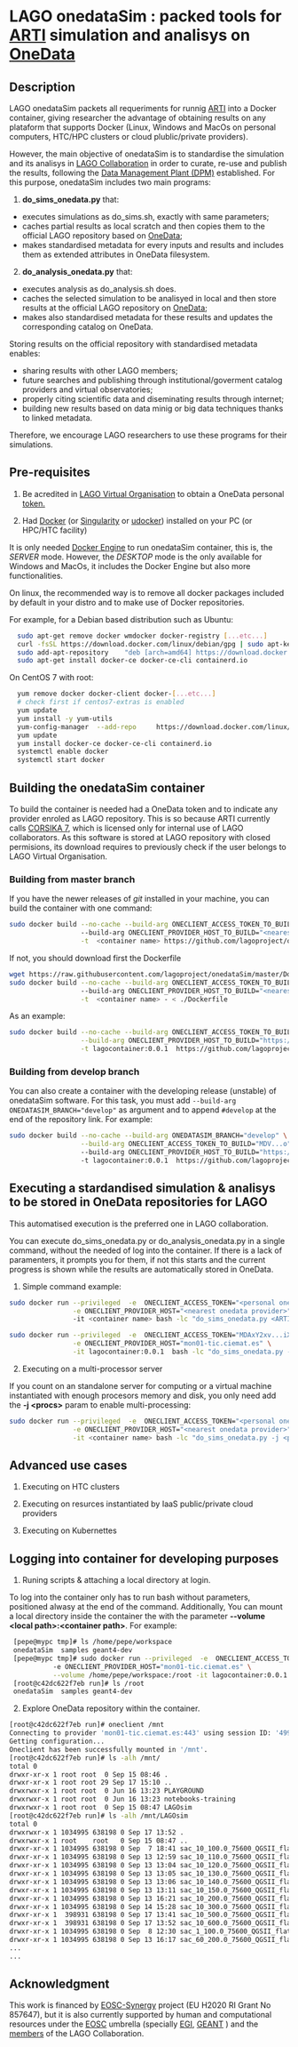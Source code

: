 # LAGO onedataSim : packed tools for [ARTI](https://github.com/lagoproject/arti) simulation and analisys on [OneData](https://github.com/onedata)

## Description

LAGO onedataSim packets all requeriments for runnig [ARTI](https://github.com/lagoproject/arti) into a Docker container, giving researcher the advantage of obtaining results on any plataform that supports Docker (Linux, Windows and MacOs on personal computers, HTC/HPC clusters or cloud plublic/private providers).

However, the main objective of onedataSim is to standardise the simulation and its analisys in [LAGO Collaboration](http://lagoproject.net) in order to curate, re-use and publish the results, following the [Data Management Plant (DPM)](https://github.com/lagoproject/arti) established. For this purpose, onedataSim includes two main programs:

1. **do_sims_onedata.py** that:
  - executes simulations as do_sims.sh, exactly with same parameters;
  - caches partial results as local scratch and then copies them to the official LAGO repository based on [OneData](https://github.com/onedata);
  - makes standardised metadata for every inputs and results and includes them as extended attributes in OneData filesystem. 
2. **do_analysis_onedata.py** that:
  - executes analysis as do_analysis.sh does.
  - caches the selected simulation to be analisyed in local and then store results at the official LAGO repository on [OneData](https://github.com/onedata);
  - makes also standardised metadata for these results and updates the corresponding catalog on OneData.

Storing results on the official repository with standardised metadata enables:
  - sharing results with other LAGO members; 
  - future searches and publishing through institutional/goverment catalog providers and virtual observatories; 
  - properly citing scientific data and diseminating results through internet; 
  - building new results based on data minig or big data techniques thanks to linked metadata.

Therefore, we encourage LAGO researchers to use these programs for their simulations. 

## Pre-requisites

1. Be acredited in [LAGO Virtual Organisation](https://lagoproject.github.io/DMP/docs/howtos/how_to_join_LAGO_VO/) to obtain a OneData personal [token.](https://lagoproject.github.io/DMP/docs/howtos/how_to_login_into_OneData/) 

2. Had [Docker](https://www.docker.com/) (or [Singularity](https://singularity.lbl.gov/) or [udocker](https://pypi.org/project/udocker/)) installed on your PC (or HPC/HTC facility) 

It is only needed [Docker Engine](https://docs.docker.com/engine/install/) to run onedataSim container, this is, the *SERVER* mode. However, the *DESKTOP* mode is the only available for Windows and MacOs, it includes the Docker Engine but also more functionalities.  

On linux, the recommended way is to remove all docker packages included by default in your distro and to make use of Docker repositories.

For example, for a Debian based distribution such as Ubuntu:
```sh
  sudo apt-get remove docker wmdocker docker-registry [...etc...]
  curl -fsSL https://download.docker.com/linux/debian/gpg | sudo apt-key add -
  sudo add-apt-repository    "deb [arch=amd64] https://download.docker.com/linux/debian"
  sudo apt-get install docker-ce docker-ce-cli containerd.io
```

On CentOS 7 with root:

```sh 
  yum remove docker docker-client docker-[...etc...] 
  # check first if centos7-extras is enabled
  yum update
  yum install -y yum-utils 
  yum-config-manager  --add-repo     https://download.docker.com/linux/centos/docker-ce.repo
  yum update
  yum install docker-ce docker-ce-cli containerd.io
  systemctl enable docker
  systemctl start docker
```



## Building the onedataSim container

To build the container is needed had a OneData token and to indicate any provider enroled as LAGO repository. This is so because ARTI currently calls [CORSIKA 7](https://www.ikp.kit.edu/corsika/79.php), which is licensed only for internal use of LAGO collaborators. As this software is stored at LAGO repository with closed permisions, its download requires to previously check if the user belongs to LAGO Virtual Organisation. 

### Building from **master** branch

If you have the newer releases of *git* installed in your machine, you can build the container with one command:  

```sh
sudo docker build --no-cache --build-arg ONECLIENT_ACCESS_TOKEN_TO_BUILD="<personal OneData token>" \ 
                  --build-arg ONECLIENT_PROVIDER_HOST_TO_BUILD="<nearest OneData provider>" \
                  -t  <container name> https://github.com/lagoproject/onedataSim.git
```

If not, you should download first the Dockerfile

```sh
wget https://raw.githubusercontent.com/lagoproject/onedataSim/master/Dockerfile
sudo docker build --no-cache --build-arg ONECLIENT_ACCESS_TOKEN_TO_BUILD="<personal OneData token>" \ 
                  --build-arg ONECLIENT_PROVIDER_HOST_TO_BUILD="<nearest OneData provider>" \
                  -t  <container name> - < ./Dockerfile
```

As an example:

```sh
sudo docker build --no-cache --build-arg ONECLIENT_ACCESS_TOKEN_TO_BUILD="MDAxY2xv...iXm8jowGgo" \
                  --build-arg ONECLIENT_PROVIDER_HOST_TO_BUILD="https://mon01-tic.ciemat.es" \
                  -t lagocontainer:0.0.1  https://github.com/lagoproject/onedataSim.git
```

### Building from **develop** branch

You can also create a container with the developing release (unstable) of onedataSim software. For this task,
you must add ``--build-arg ONEDATASIM_BRANCH="develop"`` as argument and to append ``#develop`` at the end of 
the repository link. For example:

```sh
sudo docker build --no-cache --build-arg ONEDATASIM_BRANCH="develop" \
                  --build-arg ONECLIENT_ACCESS_TOKEN_TO_BUILD="MDV...o" \ 
                  --build-arg ONECLIENT_PROVIDER_HOST_TO_BUILD="https://mon01-tic.ciemat.es" \ 
                  -t lagocontainer:0.0.1  https://github.com/lagoproject/onedataSim.git#develop
```



## Executing a stardandised simulation & analisys to be stored in OneData repositories for LAGO

This automatised execution is the preferred one in LAGO collaboration.

You can execute do_sims_onedata.py or do_analysis_onedata.py in a single command, without the needed of log into the container. If there is a lack of paramenters, it prompts you for them, if not this starts and the current progress is shown while the results are automatically stored in OneData. 

1. Simple command example:

```sh
sudo docker run --privileged  -e  ONECLIENT_ACCESS_TOKEN="<personal onedata token>" \
                -e ONECLIENT_PROVIDER_HOST="<nearest onedata provider>" \ 
                -it <container name> bash -lc "do_sims_onedata.py <ARTI do_* params>"
```

```sh
sudo docker run --privileged  -e  ONECLIENT_ACCESS_TOKEN="MDAxY2xv...iXm8jowGgo" \
                -e ONECLIENT_PROVIDER_HOST="mon01-tic.ciemat.es" \
                -it lagocontainer:0.0.1  bash -lc "do_sims_onedata.py -t 10 -u 0000-0001-6497-753X -s sac -k 2.0e2 -h QGSII"
```

2. Executing on a multi-processor server

If you count on an standalone server for computing or a virtual machine instantiated with enough procesors memory and disk, you only need add the **-j \<procs\>** param to enable multi-processing:

```sh
sudo docker run --privileged  -e  ONECLIENT_ACCESS_TOKEN="<personal onedata token>" \
                -e ONECLIENT_PROVIDER_HOST="<nearest onedata provider>" \
                -it <container name> bash -lc "do_sims_onedata.py -j <procs> <other ARTI do_* params>"
```


## Advanced use cases

1. Executing on HTC clusters

2. Executing on resurces instantiated by IaaS public/private cloud providers

3. Executing on Kubernettes


## Logging into container for developing purposes

1. Runing scripts & attaching a local directory at login.

To log into the container only has to run bash without parameters, positioned alwasy at the end of the command. Additionally, You can mount a local directory inside the container the with the parameter **--volume \<local path\>:\<container path\>**. For example:

```sh
 [pepe@mypc tmp]# ls /home/pepe/workspace
 onedataSim  samples geant4-dev
 [pepe@mypc tmp]# sudo docker run --privileged  -e  ONECLIENT_ACCESS_TOKEN="MDAxY2xv...iXm8jowGgo" \ 
           -e ONECLIENT_PROVIDER_HOST="mon01-tic.ciemat.es" \
           --volume /home/pepe/workspace:/root -it lagocontainer:0.0.1  bash
 [root@c42dc622f7eb run]# ls /root
 onedataSim  samples geant4-dev
```

2. Explore OneData repository within the container.

```sh
[root@c42dc622f7eb run]# oneclient /mnt
Connecting to provider 'mon01-tic.ciemat.es:443' using session ID: '4998286443844254461'...
Getting configuration...
Oneclient has been successfully mounted in '/mnt'.
[root@c42dc622f7eb run]# ls -alh /mnt/
total 0
drwxr-xr-x 1 root root  0 Sep 15 08:46 .
drwxr-xr-x 1 root root 29 Sep 17 15:10 ..
drwxrwxr-x 1 root root  0 Jun 16 13:23 PLAYGROUND
drwxrwxr-x 1 root root  0 Jun 16 13:23 notebooks-training
drwxrwxr-x 1 root root  0 Sep 15 08:47 LAGOsim
[root@c42dc622f7eb run]# ls -alh /mnt/LAGOsim
total 0
drwxrwxr-x 1 1034995 638198 0 Sep 17 13:52 .
drwxrwxr-x 1 root    root   0 Sep 15 08:47 ..
drwxr-xr-x 1 1034995 638198 0 Sep  7 18:41 sac_10_100.0_75600_QGSII_flat
drwxr-xr-x 1 1034995 638198 0 Sep 13 12:59 sac_10_110.0_75600_QGSII_flat
drwxr-xr-x 1 1034995 638198 0 Sep 13 13:04 sac_10_120.0_75600_QGSII_flat
drwxr-xr-x 1 1034995 638198 0 Sep 13 13:05 sac_10_130.0_75600_QGSII_flat
drwxr-xr-x 1 1034995 638198 0 Sep 13 13:06 sac_10_140.0_75600_QGSII_flat
drwxr-xr-x 1 1034995 638198 0 Sep 13 13:11 sac_10_150.0_75600_QGSII_flat
drwxr-xr-x 1 1034995 638198 0 Sep 13 16:21 sac_10_200.0_75600_QGSII_flat
drwxr-xr-x 1 1034995 638198 0 Sep 14 15:28 sac_10_300.0_75600_QGSII_flat
drwxr-xr-x 1  398931 638198 0 Sep 17 13:41 sac_10_500.0_75600_QGSII_flat
drwxr-xr-x 1  398931 638198 0 Sep 17 13:52 sac_10_600.0_75600_QGSII_flat
drwxr-xr-x 1 1034995 638198 0 Sep  8 12:30 sac_1_100.0_75600_QGSII_flat
drwxr-xr-x 1 1034995 638198 0 Sep 13 16:17 sac_60_200.0_75600_QGSII_flat
...
...
```



## Acknowledgment 

This work is financed by [EOSC-Synergy](https://www.eosc-synergy.eu/) project (EU H2020 RI Grant No 857647), but it is also currently supported by human and computational resources under the [EOSC](https://www.eosc-portal.eu/) umbrella (specially [EGI](https://www.egi.eu), [GEANT](https://geant.org) ) and the [members](http://lagoproject.net/collab.html) of the LAGO Collaboration.








